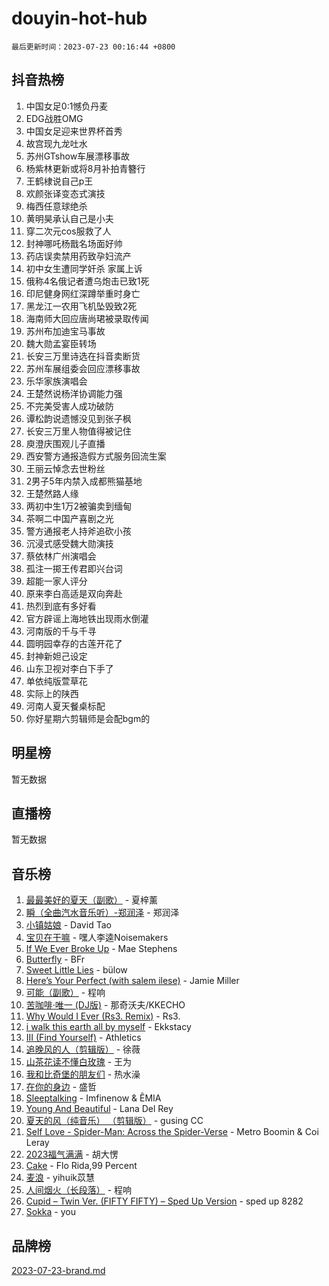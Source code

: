 # douyin-hot-hub

`最后更新时间：2023-07-23 00:16:44 +0800`

## 抖音热榜

1. 中国女足0:1憾负丹麦
1. EDG战胜OMG
1. 中国女足迎来世界杯首秀
1. 故宫现九龙吐水
1. 苏州GTshow车展漂移事故
1. 杨紫林更新或将8月补拍青簪行
1. 王鹤棣说自己p王
1. 欢颜张译变态式演技
1. 梅西任意球绝杀
1. 黄明昊承认自己是小夫
1. 穿二次元cos服救了人
1. 封神哪吒杨戬名场面好帅
1. 药店误卖禁用药致孕妇流产
1. 初中女生遭同学奸杀 家属上诉
1. 俄称4名俄记者遭乌炮击已致1死
1. 印尼健身网红深蹲举重时身亡
1. 黑龙江一农用飞机坠毁致2死
1. 海南师大回应唐尚珺被录取传闻
1. 苏州布加迪宝马事故
1. 魏大勋孟宴臣转场
1. 长安三万里诗选在抖音卖断货
1. 苏州车展组委会回应漂移事故
1. 乐华家族演唱会
1. 王楚然说杨洋协调能力强
1. 不完美受害人成功破防
1. 谭松韵说遗憾没见到张子枫
1. 长安三万里人物值得被记住
1. 庾澄庆围观儿子直播
1. 西安警方通报造假方式服务回流生案
1. 王丽云悼念去世粉丝
1. 2男子5年内禁入成都熊猫基地
1. 王楚然路人缘
1. 两初中生1万2被骗卖到缅甸
1. 茶啊二中国产喜剧之光
1. 警方通报老人持斧追砍小孩
1. 沉浸式感受魏大勋演技
1. 蔡依林广州演唱会
1. 孤注一掷王传君即兴台词
1. 超能一家人评分
1. 原来李白高适是双向奔赴
1. 热烈到底有多好看
1. 官方辟谣上海地铁出现雨水倒灌
1. 河南版的千与千寻
1. 圆明园幸存的古莲开花了
1. 封神新妲己设定
1. 山东卫视对李白下手了
1. 单依纯版萱草花
1. 实际上的陕西
1. 河南人夏天餐桌标配
1. 你好星期六剪辑师是会配bgm的

## 明星榜

暂无数据

## 直播榜

暂无数据

## 音乐榜

1. [最最美好的夏天（副歌）](https://sf3-cdn-tos.douyinstatic.com/obj/tos-cn-ve-2774/o4FMghDLZkPIkCutdrsXlbTHcaZztBfeCp9AFS) - 夏梓薰
1. [瞬（全曲汽水音乐听）-郑润泽](https://sf6-cdn-tos.douyinstatic.com/obj/tos-cn-ve-2774/o4Vb9eJZClCZTnRQYy0BRSeHGrDtrkrQgIBvQt) - 郑润泽
1. [小镇姑娘](https://sf6-cdn-tos.douyinstatic.com/obj/tos-cn-ve-2774/1ee4fa49917d4e9e8f06512cc6e778d9) - David Tao
1. [宝贝在干嘛](https://sf6-cdn-tos.douyinstatic.com/obj/tos-cn-ve-2774/okW4hBCfJI5B2ZEgTCtikhMW7IafzNrBQIYkpJ) - 嘿人李逵Noisemakers
1. [If We Ever Broke Up](https://sf6-cdn-tos.douyinstatic.com/obj/tos-cn-ve-2774/o8onj5HDk0ImtBmO0URBfeyCDXQJMYkQ1gb8Zy) - Mae Stephens
1. [Butterfly](https://sf3-cdn-tos.douyinstatic.com/obj/tos-cn-ve-2774/oIw3zNLcWhUhUDWqtQxQfAx6IXsSBzbyCg7CM0) - BFr
1. [Sweet Little Lies](https://sf3-cdn-tos.douyinstatic.com/obj/tos-cn-ve-2774/cebdd23e942a452c84c197b17c22ac7a) - bülow
1. [Here’s Your Perfect (with salem ilese)](https://sf6-cdn-tos.douyinstatic.com/obj/tos-cn-ve-2774/076b1576c6c546598f803fe53da388a7) - Jamie Miller
1. [可能（副歌）](https://sf6-cdn-tos.douyinstatic.com/obj/tos-cn-ve-2774/cde1731888894259b333569393c2fb51) - 程响
1. [苦咖啡·唯一 (DJ版)](https://sf6-cdn-tos.douyinstatic.com/obj/tos-cn-ve-2774/oohZWXUzNXlh9bzpBgNUfJCQHGILwWgDBaejQt) - 那奇沃夫/KKECHO
1. [Why Would I Ever (Rs3. Remix)](https://sf3-cdn-tos.douyinstatic.com/obj/tos-cn-ve-2774/oQNX0xZhO8IXeCRjCJQUZzkfQNLi2ItDAzEBgz) - Rs3.
1. [i walk this earth all by myself](https://sf6-cdn-tos.douyinstatic.com/obj/tos-cn-ve-2774/c751e38547b548b389ff6e1b9203b1de) - Ekkstacy
1. [III (Find Yourself)](https://sf6-cdn-tos.douyinstatic.com/obj/tos-cn-ve-2774/3b9e482a6da74de29fd5e2440e4373b4) - Athletics
1. [追晚风的人（剪辑版）](https://sf3-cdn-tos.douyinstatic.com/obj/tos-cn-ve-2774/560835060af84ac29cd5c12e2a98f7eb) - 徐薇
1. [山茶花读不懂白玫瑰](https://sf3-cdn-tos.douyinstatic.com/obj/tos-cn-ve-2774/osfn8B7DktrRHEPJgPCfDbw7QDQEkwC16BxZg9) - 王为
1. [我和比奇堡的朋友们](https://sf6-cdn-tos.douyinstatic.com/obj/tos-cn-ve-2774/f0505db981ea4a6d91453a15924a82aa) - 热水澡
1. [在你的身边](https://sf6-cdn-tos.douyinstatic.com/obj/tos-cn-ve-2774/9dce2ee6c9f84c17a6d68458730d7ae8) - 盛哲
1. [Sleeptalking](https://sf3-cdn-tos.douyinstatic.com/obj/tos-cn-ve-2774/f23bc60230804ede98a163e1926e0857) - Imfinenow & ÊMIA
1. [Young And Beautiful](https://sf6-cdn-tos.douyinstatic.com/obj/tos-cn-ve-2774/3ca6987c98c947768abb9cce3ee5530c) - Lana Del Rey
1. [夏天的风（纯音乐） （剪辑版）](https://sf3-cdn-tos.douyinstatic.com/obj/tos-cn-ve-2774/oUzLjBZZFQAoNRmGokEeD5zfQCObp6UeFAnTa6) - gusing CC
1. [Self Love - Spider-Man: Across the Spider-Verse](https://sf3-cdn-tos.douyinstatic.com/obj/tos-cn-ve-2774/o8YzagIFYnO2FNIznDQzpeeLfrdCVAbYDDaLoS) - Metro Boomin & Coi Leray
1. [2023福气满满](https://sf3-cdn-tos.douyinstatic.com/obj/tos-cn-ve-2774/ocebsi6kbCVkBMAcDJkqdZpBQMubYSQetK2gQn) - 胡大愣
1. [Cake](https://sf6-cdn-tos.douyinstatic.com/obj/tos-cn-ve-2774/3545db16eba4434c853ab891b2b752af) - Flo Rida,99 Percent
1. [麦浪](https://sf6-cdn-tos.douyinstatic.com/obj/tos-cn-ve-2774/872ff36b718445c6a3882ba18b546970) - yihuik苡慧
1. [人间烟火（长段落）](https://sf3-cdn-tos.douyinstatic.com/obj/tos-cn-ve-2774/eeb7f9f284d74db097f8341ace44bfa2) - 程响
1. [Cupid – Twin Ver. (FIFTY FIFTY) – Sped Up Version](https://sf3-cdn-tos.douyinstatic.com/obj/tos-cn-ve-2774/oMonQQ6t8nCfUnw44y8XBZkJytCgEBtWYebB2D) - sped up 8282
1. [Sokka](https://sf6-cdn-tos.douyinstatic.com/obj/tos-cn-ve-2774/b9c3e305c0474c898ce221c7aa498547) - you

## 品牌榜

[2023-07-23-brand.md](2023-07-23-brand.md)
